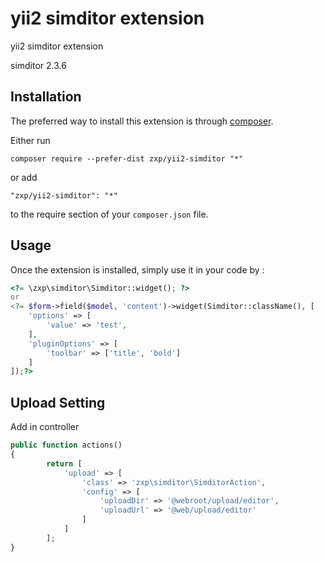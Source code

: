 yii2 simditor extension
=======================
yii2 simditor extension

simditor 2.3.6

Installation
------------

The preferred way to install this extension is through [composer](http://getcomposer.org/download/).

Either run

```
composer require --prefer-dist zxp/yii2-simditor "*"
```

or add

```
"zxp/yii2-simditor": "*"
```

to the require section of your `composer.json` file.


Usage
-----

Once the extension is installed, simply use it in your code by  :

```php
<?= \zxp\simditor\Simditor::widget(); ?>
or
<?= $form->field($model, 'content')->widget(Simditor::className(), [
    'options' => [
        'value' => 'test',
    ],
    'pluginOptions' => [
        'toolbar' => ['title', 'bold']
    ]
]);?>
```
Upload Setting
---
Add in controller
```php
public function actions()
{
        return [
            'upload' => [
                'class' => 'zxp\simditor\SimditorAction',
                'config' => [
                    'uploadDir' => '@webroot/upload/editor',
                    'uploadUrl' => '@web/upload/editor'
                ]
            ]
        ];
}
```
